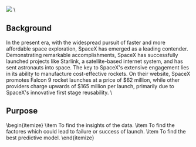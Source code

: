 ![](https://cf-courses-data.s3.us.cloud-object-storage.appdomain.cloud/IBMDeveloperSkillsNetwork-DS0701EN-SkillsNetwork/lab_v2/images/landing_1.gif) \\
## Background 
In the present era, with the widespread pursuit of faster and more affordable space exploration, SpaceX has emerged as a leading contender. Demonstrating remarkable accomplishments, SpaceX has successfully launched projects like Starlink, a satellite-based internet system, and has sent astronauts into space. The key to SpaceX's extensive engagement lies in its ability to manufacture cost-effective rockets. On their website, SpaceX promotes Falcon 9 rocket launches at a price of $62 million, while other providers charge upwards of $165 million per launch, primarily due to SpaceX's innovative first stage reusability. \\
## Purpose
\begin{itemize}
  \item To find the insights of the data.
  \item To find the factores which could lead to failure or success of launch.
  \item To find the best predictive model.
\end{itemize}